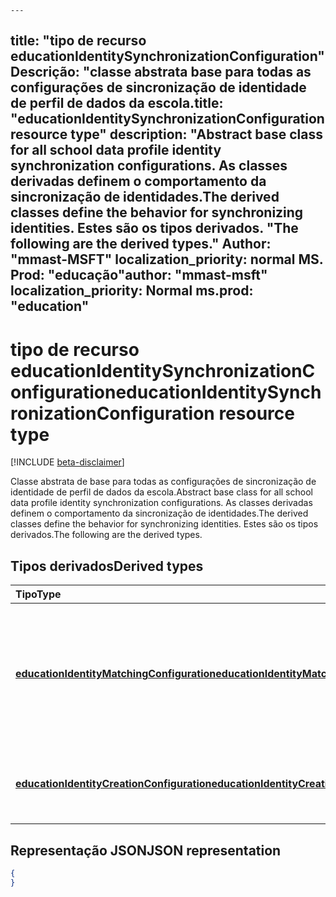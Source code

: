     ---
<span data-ttu-id="861e3-101">title: "tipo de recurso educationIdentitySynchronizationConfiguration" Descrição: "classe abstrata base para todas as configurações de sincronização de identidade de perfil de dados da escola.</span><span class="sxs-lookup"><span data-stu-id="861e3-101">title: "educationIdentitySynchronizationConfiguration resource type" description: "Abstract base class for all school data profile identity synchronization configurations.</span></span> <span data-ttu-id="861e3-102">As classes derivadas definem o comportamento da sincronização de identidades.</span><span class="sxs-lookup"><span data-stu-id="861e3-102">The derived classes define the behavior for synchronizing identities.</span></span> <span data-ttu-id="861e3-103">Estes são os tipos derivados. "</span><span class="sxs-lookup"><span data-stu-id="861e3-103">The following are the derived types."</span></span>
<span data-ttu-id="861e3-104">Author: "mmast-MSFT" localization_priority: normal MS. Prod: "educação"</span><span class="sxs-lookup"><span data-stu-id="861e3-104">author: "mmast-msft" localization_priority: Normal ms.prod: "education"</span></span>
---

# <a name="educationidentitysynchronizationconfiguration-resource-type"></a><span data-ttu-id="861e3-105">tipo de recurso educationIdentitySynchronizationConfiguration</span><span class="sxs-lookup"><span data-stu-id="861e3-105">educationIdentitySynchronizationConfiguration resource type</span></span>

[!INCLUDE [beta-disclaimer](../../includes/beta-disclaimer.md)]

<span data-ttu-id="861e3-106">Classe abstrata de base para todas as configurações de sincronização de identidade de perfil de dados da escola.</span><span class="sxs-lookup"><span data-stu-id="861e3-106">Abstract base class for all school data profile identity synchronization configurations.</span></span> <span data-ttu-id="861e3-107">As classes derivadas definem o comportamento da sincronização de identidades.</span><span class="sxs-lookup"><span data-stu-id="861e3-107">The derived classes define the behavior for synchronizing identities.</span></span> <span data-ttu-id="861e3-108">Estes são os tipos derivados.</span><span class="sxs-lookup"><span data-stu-id="861e3-108">The following are the derived types.</span></span>

## <a name="derived-types"></a><span data-ttu-id="861e3-109">Tipos derivados</span><span class="sxs-lookup"><span data-stu-id="861e3-109">Derived types</span></span>
| <span data-ttu-id="861e3-110">Tipo</span><span class="sxs-lookup"><span data-stu-id="861e3-110">Type</span></span> | <span data-ttu-id="861e3-111">Descrição</span><span class="sxs-lookup"><span data-stu-id="861e3-111">Description</span></span> |
|:-|:-|
| [<span data-ttu-id="861e3-112">**educationIdentityMatchingConfiguration**</span><span class="sxs-lookup"><span data-stu-id="861e3-112">**educationIdentityMatchingConfiguration**</span></span>](educationidentitymatchingconfiguration.md) | <span data-ttu-id="861e3-113">Use este tipo para fazer a correspondência de contas de usuário existentes no Azure Active Directory (Azure AD).</span><span class="sxs-lookup"><span data-stu-id="861e3-113">Use this type to match existing user accounts in Azure Active Directory (Azure AD).</span></span> |
| [<span data-ttu-id="861e3-114">**educationIdentityCreationConfiguration**</span><span class="sxs-lookup"><span data-stu-id="861e3-114">**educationIdentityCreationConfiguration**</span></span>](educationidentitycreationconfiguration.md) | <span data-ttu-id="861e3-115">Use este tipo para criar novas contas de usuário no Azure AD.</span><span class="sxs-lookup"><span data-stu-id="861e3-115">Use this type to create new user accounts in Azure AD.</span></span> |

## <a name="json-representation"></a><span data-ttu-id="861e3-116">Representação JSON</span><span class="sxs-lookup"><span data-stu-id="861e3-116">JSON representation</span></span>
<!-- {
  "blockType": "resource",
   "isAbstract":true,
  "optionalProperties": [

  ],
  "@odata.type": "microsoft.graph.educationIdentitySynchronizationConfiguration"
}-->

```json
{
}
```

